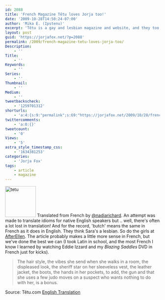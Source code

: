 ```yaml
---
id: 2088
title: 'French Magazine Têtu loves Jorja too!'
date: '2009-10-28T14:50:24-07:00'
author: 'Mika E. (Ipstenu)'
excerpt: 'Têtu is a gay and lesbian magazine and website, and they too are delighted to have Jorja back on <em>CSI</em>.'
layout: post
guid: 'https://jorjafox.net/?p=2088'
permalink: /2009/french-magazine-tetu-loves-jorja-too/
Description:
    - ''
Title:
    - ''
Keywords:
    - ''
Series:
    - ''
Thumbnail:
    - ''
Medium:
    - ''
tweetbackscheck:
    - '1259701312'
shorturls:
    - 'a:4:{s:9:"permalink";s:69:"https://jorjafox.net/2009/10/28/french-magazine-tetu-loves-jorja-too/";s:7:"tinyurl";s:26:"http://tinyurl.com/yf3wxds";s:4:"isgd";s:18:"http://is.gd/53n06";s:5:"bitly";s:20:"http://bit.ly/7RiB60";}'
twittercomments:
    - 'a:0:{}'
tweetcount:
    - '0'
Views:
    - '5'
astra_style_timestamp_css:
    - '1634381253'
categories:
    - 'Jorja Fox'
tags:
    - article
    - magazine
---
```


<a href="//static.jorjafox.net/wordpress/2009/10/tetu.jpg"><img src="//static.jorjafox.net/wordpress/2009/10/tetu-100x100.jpg" alt="tetu" title="tetu" width="100" height="100" class="alignleft size-thumbnail wp-image-2089" /></a> Translated from French by <a href="http://twitter.com/nadiarichard">@nadiarichard</a>. An attempt was made to translate idioms for native English speakers but .. well, there's often a lot lost in translation!  And for the record, 'butch' means the same in French as it does in English.  They think Sara's a lesbian.  So do the girls at <a href="http://afterellen.com">AfterEllen</a>.  The article probably makes a little more sense in French, but we've done the best we can (I took Latin in school, and the most French I know I learned by watching Eddie Izzard and my <em>Blazing Saddles</em> DVD in French just for kicks).

<blockquote>The hair style, the vibes she send when she walks in a room, the displeased look, the sheriff star on her sleeveless vest, the leather jacket, the boots, the hands in her pockets, to add, the gun and that she uses a few judo moves on a suspect who wants nothing to do with her, is a bonus.</blockquote>

Source: Têtu.com
<a href="https://jorjafox.net/wiki/T%C3%AAtu_%2828_October_2009%29">English Translation</a>